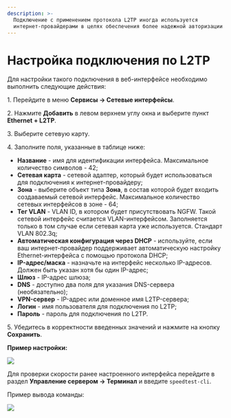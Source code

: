 ```yaml
---
description: >-
  Подключение с применением протокола L2TP иногда используется
  интернет-провайдерами в целях обеспечения более надежной авторизации.
---
```


# Настройка подключения по L2TP

Для настройки такого подключения в веб-интерфейсе необходимо выполнить следующие действия:

1\. Перейдите в меню **Сервисы -> Сетевые интерфейсы**.

2\. Нажмите **Добавить** в левом верхнем углу окна и выберите пункт **Ethernet + L2TP**.

3\. Выберите сетевую карту.

4\. Заполните поля, указанные в таблице ниже:

* **Название** - имя для идентификации интерфейса. Максимальное количество символов - 42;
* **Сетевая карта** - сетевой адаптер, который будет использоваться для подключения к интернет-провайдеру;
* **Зона** - выберите объект типа **Зона**, в состав которой будет входить создаваемый сетевой интерфейс. Максимальное количество сетевых интерфейсов в зоне - 64;
* **Тег VLAN** - VLAN ID, в котором будет присутствовать NGFW. Такой сетевой интерфейс считается VLAN-интерфейсом. Заполняется только в том случае если сетевая карта уже используется. Стандарт VLAN 802.3q;
* **Автоматическая конфигурация через DHCP** - используйте, если ваш интернет-провайдер поддерживает автоматическую настройку Ethernet-интерфейса с помощью протокола DHCP;
* **IP-адрес/маска** - назначьте на интерфейс несколько IP-адресов. Должен быть указан хотя бы один IP-адрес;
* **Шлюз** - IP-адрес шлюза;
* **DNS** - доступно два поля для указания DNS-сервера (необязательно);
* **VPN-сервер** - IP-адрес или доменное имя L2TP-сервера;
* **Логин** - имя пользователя для подключения по L2TP;
* **Пароль** - пароль для подключения по L2TP.

5\. Убедитесь в корректности введенных значений и нажмите на кнопку **Сохранить**.

**Пример настройки:**

![](/.gitbook/assets/interfaces12.png)

Для проверки скорости ранее настроенного интерфейса перейдите в раздел **Управление сервером -> Терминал** и введите `speedtest-cli`. 

Пример вывода команды:

![](/.gitbook/assets/web-terminal4.png)
